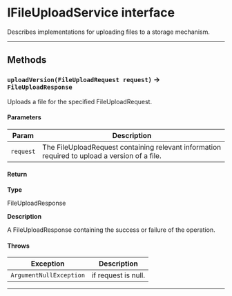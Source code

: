 # IFileUploadService interface

Describes implementations for uploading files to a storage mechanism.

---
## Methods
### `uploadVersion(FileUploadRequest request)` → `FileUploadResponse`

Uploads a file for the specified FileUploadRequest.

#### Parameters
|Param|Description|
|-----|-----------|
|`request` |  The FileUploadRequest containing relevant information required to upload a version of a file. |

#### Return

**Type**

FileUploadResponse

**Description**

A FileUploadResponse containing the success or failure of the operation.

#### Throws
|Exception|Description|
|---------|-----------|
|`ArgumentNullException` |  if request is null. |

---
